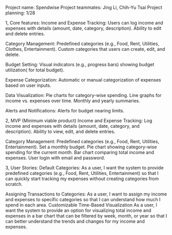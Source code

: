 Project name: Spendwise
Project teammates: Jing Li, Chih-Yu Tsai
Project planning: 1/28

1, Core features:
Income and Expense Tracking:
Users can log income and expenses with details (amount, date, category, description).
Ability to edit and delete entries. 

Category Management:
Predefined categories (e.g., Food, Rent, Utilities, Clothes,  Entertainment).
Custom categories that users can create, edit, and delete.

Budget Setting:
Visual indicators (e.g., progress bars) showing budget utilization( for total budget).

Expense Categorization:	Automatic or manual categorization of expenses based on user inputs.

Data Visualization:
Pie charts for category-wise spending.
Line graphs for income vs. expenses over time. 
Monthly and yearly summaries.

Alerts and Notifications: Alerts for budget nearing limits.

2, MVP (Minimum viable product)
Income and Expense Tracking:
Log income and expenses with details (amount, date, category, and description).
Ability to view, edit, and delete entries.

Category Management:
Predefined categories (e.g., Food, Rent, Utilities, Entertainment).
Set a monthly budget.
Pie chart showing category-wise spending for the current month.
Bar chart comparing total income and expenses.
User login with email and password.

3, User Stories:
Default Categories:
As a user, I want the system to provide predefined categories (e.g., Food, Rent, Utilities, Entertainment) so that I can quickly start tracking my expenses without creating categories from scratch.

Assigning Transactions to Categories:
As a user, I want to assign my income and expenses to specific categories so that I can understand how much I spend in each area.
Customizable Time-Based Visualization
As a user, I want the system to provide an option for visualizing total income and expenses in a bar chart that can be filtered by week, month, or year so that I can better understand the trends and changes for my income and expenses.
